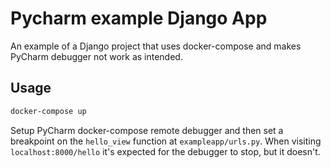 # Pycharm example Django App

An example of a Django project that uses docker-compose and makes PyCharm debugger not work as intended.

## Usage

```sh
docker-compose up
```

Setup PyCharm docker-compose remote debugger and then set a breakpoint on the `hello_view` function at `exampleapp/urls.py`.
When visiting `localhost:8000/hello` it's expected for the debugger to stop, but it doesn't.
